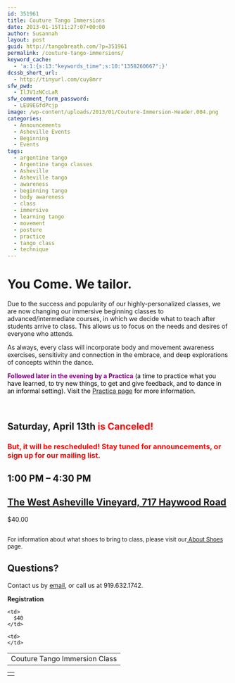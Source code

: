 ```yaml
---
id: 351961
title: Couture Tango Immersions
date: 2013-01-15T11:27:07+00:00
author: Susannah
layout: post
guid: http://tangobreath.com/?p=351961
permalink: /couture-tango-immersions/
keyword_cache:
  - 'a:1:{s:13:"keywords_time";s:10:"1358260667";}'
dcssb_short_url:
  - http://tinyurl.com/cuy8mrr
sfw_pwd:
  - IlJV1zNCcLaR
sfw_comment_form_password:
  - LEU9EGfdPcjp
image: /wp-content/uploads/2013/01/Couture-Immersion-Header.004.png
categories:
  - Announcements
  - Asheville Events
  - Beginning
  - Events
tags:
  - argentine tango
  - Argentine tango classes
  - Asheville
  - Asheville tango
  - awareness
  - beginning tango
  - body awareness
  - class
  - immersive
  - learning tango
  - movement
  - posture
  - practice
  - tango class
  - technique
---
```

# You Come. We tailor.

Due to the success and popularity of our highly-personalized classes, we are now changing our immersive beginning classes to advanced/intermediate courses, in which we decide what to teach after students arrive to class. This allows us to focus on the needs and desires of everyone who attends.

As always, every class will incorporate body and movement awareness exercises, sensitivity and connection in the embrace, and deep explorations of concepts within the dance.

<span style="color: #800080;"><strong>Followed later in the evening by a Practica</strong> <span style="color: #000000;">(a time to practice what you have learned, to try new things, to get and give feedback, and to dance in an informal setting). Visit the <a title="Monthly Practicas" href="http://tangobreath.com/monthly-practicas/" target="_blank">Practica page</a> for more information. </span></span>

&nbsp;

## Saturday, April 13th <span style="color: #ff0000;">is Canceled! </span>

### <span style="color: #ff0000;">But, it will be rescheduled! Stay tuned for announcements, or sign up for our mailing list. </span>

## 1:00 PM &#8211; 4:30 PM

## <a href="https://maps.google.com/maps?oe=utf-8&q=717+Haywood+Road,+Asheville+NC&ie=UTF-8&hq=&hnear=0x88598ced24a2c15b:0xb9fe319ba607243e,717+Haywood+Rd,+Asheville,+NC+28806&gl=us&ei=rX7wULr7E5Ks8QSM9oCABA&ved=0CDQQ8gEwAA" target="_blank">The West Asheville Vineyard, 717 Haywood Road</a>

<!--more-->

$40.00

## **<span class="Apple-style-span" style="font-size: 13px; font-weight: normal;">For information about what shoes to bring to class, please visit our<a title="About Shoes" href="http://tangobreath.com/about-shoes/" target="_blank"> About Shoes</a> page.</span>**

## Questions?

Contact us by <a title="Contact" href="http://tangobreath.com/contact/" target="_blank">email</a>, or call us at 919.632.1742.

**Registration**

<table>
  <tr>
    <td>
      Couture Tango Immersion Class
    </td>
    
    <td>
      $40
    </td>
    
    <td>
    </td>
  </tr>
</table>

<table>
  <tr>
    <td>
    </td>
  </tr>
</table>